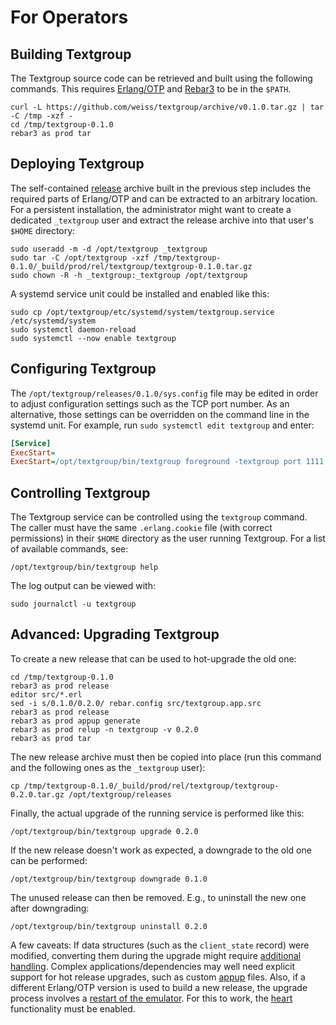 # For Operators

## Building Textgroup

The Textgroup source code can be retrieved and built using the following
commands. This requires [Erlang/OTP][erlang] and [Rebar3][rebar3] to be
in the `$PATH`.

```shell
curl -L https://github.com/weiss/textgroup/archive/v0.1.0.tar.gz | tar -C /tmp -xzf -
cd /tmp/textgroup-0.1.0
rebar3 as prod tar
```

## Deploying Textgroup

The self-contained [release][release] archive built in the previous step
includes the required parts of Erlang/OTP and can be extracted to an arbitrary
location. For a persistent installation, the administrator might want to create
a dedicated `_textgroup` user and extract the release archive into that user's
`$HOME` directory:

```shell
sudo useradd -m -d /opt/textgroup _textgroup
sudo tar -C /opt/textgroup -xzf /tmp/textgroup-0.1.0/_build/prod/rel/textgroup/textgroup-0.1.0.tar.gz
sudo chown -R -h _textgroup:_textgroup /opt/textgroup
```

A systemd service unit could be installed and enabled like this:

```shell
sudo cp /opt/textgroup/etc/systemd/system/textgroup.service /etc/systemd/system
sudo systemctl daemon-reload
sudo systemctl --now enable textgroup
```

## Configuring Textgroup

The `/opt/textgroup/releases/0.1.0/sys.config` file may be edited in order to
adjust configuration settings such as the TCP port number. As an alternative,
those settings can be overridden on the command line in the systemd unit. For
example, run `sudo systemctl edit textgroup` and enter:

```ini
[Service]
ExecStart=
ExecStart=/opt/textgroup/bin/textgroup foreground -textgroup port 1111
```

## Controlling Textgroup

The Textgroup service can be controlled using the `textgroup` command. The
caller must have the same `.erlang.cookie` file (with correct permissions) in
their `$HOME` directory as the user running Textgroup. For a list of available
commands, see:

```shell
/opt/textgroup/bin/textgroup help
```

The log output can be viewed with:

```shell
sudo journalctl -u textgroup
```

## Advanced: Upgrading Textgroup

To create a new release that can be used to hot-upgrade the old one:

```shell
cd /tmp/textgroup-0.1.0
rebar3 as prod release
editor src/*.erl
sed -i s/0.1.0/0.2.0/ rebar.config src/textgroup.app.src
rebar3 as prod release
rebar3 as prod appup generate
rebar3 as prod relup -n textgroup -v 0.2.0
rebar3 as prod tar
```

The new release archive must then be copied into place (run this command and the
following ones as the `_textgroup` user):

```shell
cp /tmp/textgroup-0.1.0/_build/prod/rel/textgroup/textgroup-0.2.0.tar.gz /opt/textgroup/releases
```

Finally, the actual upgrade of the running service is performed like this:

```shell
/opt/textgroup/bin/textgroup upgrade 0.2.0
```

If the new release doesn't work as expected, a downgrade to the old one can be
performed:

```shell
/opt/textgroup/bin/textgroup downgrade 0.1.0
```

The unused release can then be removed. E.g., to uninstall the new one after
downgrading:

```shell
/opt/textgroup/bin/textgroup uninstall 0.2.0
```

A few caveats: If data structures (such as the `client_state` record) were
modified, converting them during the upgrade might require [additional
handling][appup_plugin]. Complex applications/dependencies may well need
explicit support for hot release upgrades, such as custom [appup][appup] files.
Also, if a different Erlang/OTP version is used to build a new release, the
upgrade process involves a [restart of the emulator][restart]. For this to
work, the [heart][heart] functionality must be enabled.

[erlang]: https://erlang.org
[rebar3]: https://rebar3.org
[release]: https://erlang.org/doc/design_principles/release_structure.html
[appup_plugin]: https://github.com/lrascao/rebar3_appup_plugin
[appup]: https://erlang.org/doc/design_principles/appup_cookbook.html
[restart]: https://erlang.org/doc/system_principles/upgrade.html
[heart]: https://erlang.org/doc/man/heart.html

